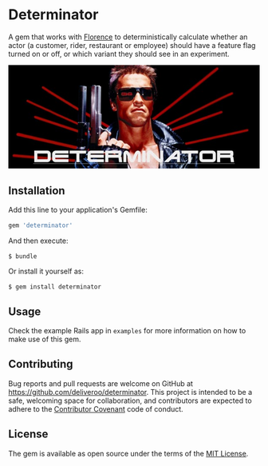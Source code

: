 # Determinator

A gem that works with [Florence](https://github.com/deliveroo/actor-tracking) to deterministically calculate whether an actor (a customer, rider, restaurant or employee) should have a feature flag turned on or off, or which variant they should see in an experiment.

![Determinator](docs/img/determinator.jpg)

## Installation

Add this line to your application's Gemfile:

```ruby
gem 'determinator'
```

And then execute:

    $ bundle

Or install it yourself as:

    $ gem install determinator

## Usage

Check the example Rails app in `examples` for more information on how to make use of this gem.

## Contributing

Bug reports and pull requests are welcome on GitHub at https://github.com/deliveroo/determinator. This project is intended to be a safe, welcoming space for collaboration, and contributors are expected to adhere to the [Contributor Covenant](http://contributor-covenant.org) code of conduct.

## License

The gem is available as open source under the terms of the [MIT License](http://opensource.org/licenses/MIT).

